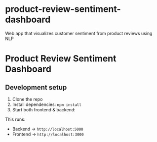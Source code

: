 # product-review-sentiment-dashboard

Web app that visualizes customer sentiment from product reviews using NLP

# Product Review Sentiment Dashboard

## Development setup

1. Clone the repo
2. Install dependencies: `npm install`
3. Start both frontend & backend:

This runs:

-   Backend → `http://localhost:5000`
-   Frontend → `http://localhost:3000`
